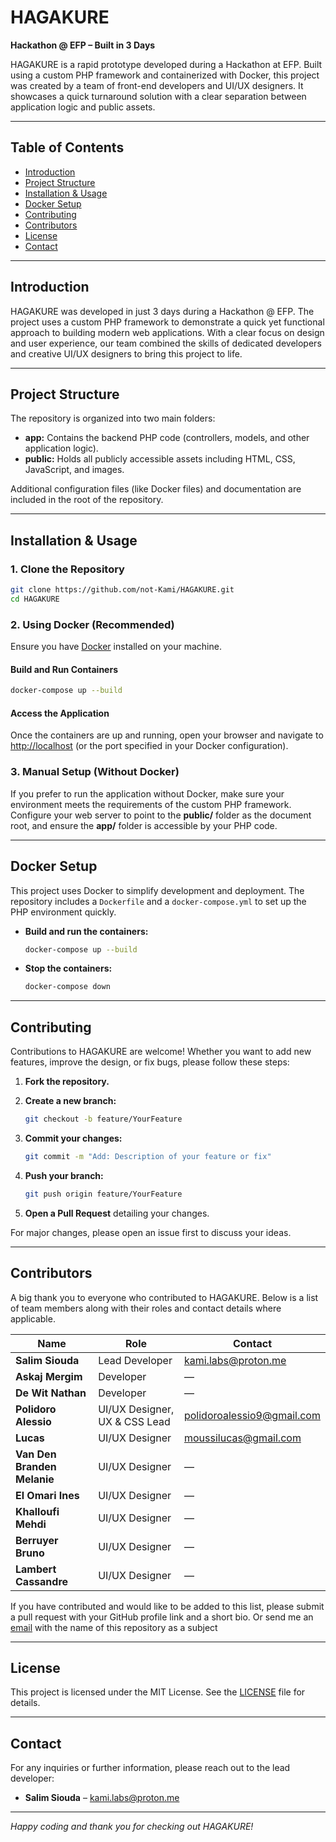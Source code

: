 # HAGAKURE

**Hackathon @ EFP – Built in 3 Days**

HAGAKURE is a rapid prototype developed during a Hackathon at EFP. Built using a custom PHP framework and containerized with Docker, this project was created by a team of front-end developers and UI/UX designers. It showcases a quick turnaround solution with a clear separation between application logic and public assets.

---

## Table of Contents

- [Introduction](#introduction)
- [Project Structure](#project-structure)
- [Installation & Usage](#installation--usage)
- [Docker Setup](#docker-setup)
- [Contributing](#contributing)
- [Contributors](#contributors)
- [License](#license)
- [Contact](#contact)

---

## Introduction

HAGAKURE was developed in just 3 days during a Hackathon @ EFP. The project uses a custom PHP framework to demonstrate a quick yet functional approach to building modern web applications. With a clear focus on design and user experience, our team combined the skills of dedicated developers and creative UI/UX designers to bring this project to life.

---

## Project Structure

The repository is organized into two main folders:

- **app:** Contains the backend PHP code (controllers, models, and other application logic).
- **public:** Holds all publicly accessible assets including HTML, CSS, JavaScript, and images.

Additional configuration files (like Docker files) and documentation are included in the root of the repository.

---

## Installation & Usage

### 1. Clone the Repository

```bash
git clone https://github.com/not-Kami/HAGAKURE.git
cd HAGAKURE
```

### 2. Using Docker (Recommended)

Ensure you have [Docker](https://www.docker.com/get-started) installed on your machine.

#### Build and Run Containers

```bash
docker-compose up --build
```

#### Access the Application

Once the containers are up and running, open your browser and navigate to [http://localhost](http://localhost) (or the port specified in your Docker configuration).

### 3. Manual Setup (Without Docker)

If you prefer to run the application without Docker, make sure your environment meets the requirements of the custom PHP framework. Configure your web server to point to the **public/** folder as the document root, and ensure the **app/** folder is accessible by your PHP code.

---

## Docker Setup

This project uses Docker to simplify development and deployment. The repository includes a `Dockerfile` and a `docker-compose.yml` to set up the PHP environment quickly.

- **Build and run the containers:**

  ```bash
  docker-compose up --build
  ```

- **Stop the containers:**

  ```bash
  docker-compose down
  ```

---

## Contributing

Contributions to HAGAKURE are welcome! Whether you want to add new features, improve the design, or fix bugs, please follow these steps:

1. **Fork the repository.**
2. **Create a new branch:**

   ```bash
   git checkout -b feature/YourFeature
   ```

3. **Commit your changes:**

   ```bash
   git commit -m "Add: Description of your feature or fix"
   ```

4. **Push your branch:**

   ```bash
   git push origin feature/YourFeature
   ```

5. **Open a Pull Request** detailing your changes.

For major changes, please open an issue first to discuss your ideas.

---

## Contributors

A big thank you to everyone who contributed to HAGAKURE. Below is a list of team members along with their roles and contact details where applicable.

| Name                        | Role                          | Contact                              |
| --------------------------- | ----------------------------- | ------------------------------------ |
| **Salim Siouda**            | Lead Developer                | [kami.labs@proton.me](mailto:kami.labs@proton.me) |
| **Askaj Mergim**            | Developer                     | —                                    |
| **De Wit Nathan**           | Developer                     | —                                    |
| **Polidoro Alessio**        | UI/UX Designer, UX & CSS Lead | [polidoroalessio9@gmail.com](mailto:polidoroalessio9@gmail.com) |
| **Lucas**                   | UI/UX Designer                | [moussilucas@gmail.com](mailto:moussilucas@gmail.com) |
| **Van Den Branden Melanie** | UI/UX Designer                | —                                    |
| **El Omari Ines**           | UI/UX Designer                | —                                    |
| **Khalloufi Mehdi**         | UI/UX Designer                | —                                    |
| **Berruyer Bruno**          | UI/UX Designer                | —                                    |
| **Lambert Cassandre**       | UI/UX Designer                | —                                    |

If you have contributed and would like to be added to this list, please submit a pull request with your GitHub profile link and a short bio.
Or send me an  [email](mailto:kami.labs@proton.me) with the name of this repository as a subject

---

## License

This project is licensed under the MIT License. See the [LICENSE](LICENSE) file for details.

---

## Contact

For any inquiries or further information, please reach out to the lead developer:

- **Salim Siouda** – [kami.labs@proton.me](mailto:kami.labs@proton.me)

---

*Happy coding and thank you for checking out HAGAKURE!*
```
